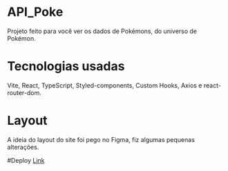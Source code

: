 # API_Poke
Projeto feito para você ver os dados de Pokémons, do universo de Pokémon.

# Tecnologias usadas
Vite, React, TypeScript, Styled-components, Custom Hooks, Axios e react-router-dom.

# Layout
A ideia do layout do site foi pego no Figma, fiz algumas pequenas alterações.

#Deploy
[Link](https://victormfl.github.io/API_Poke/)
